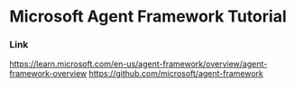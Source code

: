 # Microsoft Agent Framework Tutorial


### Link
https://learn.microsoft.com/en-us/agent-framework/overview/agent-framework-overview
https://github.com/microsoft/agent-framework
